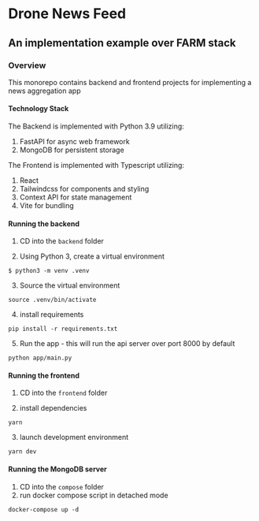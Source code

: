 # Drone News Feed

## An implementation example over FARM stack

### Overview

This monorepo contains backend and frontend projects for implementing a news aggregation app

#### Technology Stack

The Backend is implemented with Python 3.9 utilizing:

1. FastAPI for async web framework
2. MongoDB for persistent storage

The Frontend is implemented with Typescript utilizing:

1. React
2. Tailwindcss for components and styling
3. Context API for state management
4. Vite for bundling

#### Running the backend

1. CD into the `backend` folder

2. Using Python 3, create a virtual environment

```
$ python3 -m venv .venv
```

3. Source the virtual environment

```
source .venv/bin/activate
```

4. install requirements

```
pip install -r requirements.txt
```

5. Run the app - this will run the api server over port 8000 by default

```
python app/main.py
```

#### Running the frontend

1. CD into the `frontend` folder

2. install dependencies

```
yarn
```

3. launch development environment

```
yarn dev
```

#### Running the MongoDB server

1. CD into the `compose` folder
2. run docker compose script in detached mode

```
docker-compose up -d
```
